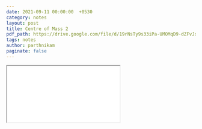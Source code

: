 ```yaml
---
date: 2021-09-11 00:00:00  +0530
category: notes
layout: post
title: Centre of Mass 2
pdf_path: https://drive.google.com/file/d/19rNsTy9s33iPa-UMOMqD9-dZFvJx6PLt/preview?usp=sharing
tags: notes
author: parthnikam
paginate: false
---
```


<iframe class="embed-pdf" src="{{ page.pdf_path }}#toolbar=0" seamless="seamless" scrolling="no" style="overflow:hidden"></iframe>
